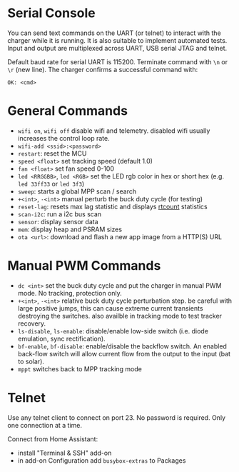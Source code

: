 # Serial Console

You can send text commands on the UART (or telnet) to interact with the charger while it is running.
It is also suitable to implement automated tests. Input and output are multiplexed across UART, USB serial JTAG and
telnet.

Default baud rate for serial UART is 115200. Terminate command with `\n` or `\r` (new line).
The charger confirms a successful command with:

```
OK: <cmd>
```

# General Commands

* `wifi on`, `wifi off` disable wifi and telemetry. disabled wifi usually increases the control loop rate.
* `wifi-add <ssid>:<password>`
* `restart`: reset the MCU
* `speed <float>` set tracking speed (default 1.0)
* `fan <float>` set fan speed 0-100
* `led <RRGGBB>`, `led <RGB>` set the LED rgb color in hex or short hex (e.g. `led 33ff33` or `led 3f3`)
* `sweep`: starts a global MPP scan / search
* `+<int>`, `-<int>` manual perturb the buck duty cycle (for testing)
* `reset-lag`: resets max lag statistic and displays [rtcount](Real-time%20Counter.md) statistics
* `scan-i2c`: run a i2c bus scan
* `sensor`: display sensor data
* `mem`: display heap and PSRAM sizes
* `ota <url>`: download and flash a new app image from a HTTP(S) URL

# Manual PWM Commands

* `dc <int>` set the buck duty cycle and put the charger in manual PWM mode. No tracking, protection only.
* `+<int>`, `-<int>` relative buck duty cycle perturbation step. be careful with large positive jumps, this can cause
  extreme
  current transients destroying the switches. also availble in tracking mode to test tracker recovery.
* `ls-disable`, `ls-enable`: disable/enable low-side switch (i.e. diode emulation, sync rectification).
* `bf-enable`, `bf-disable`: enable/disable the backflow switch. An enabled back-flow switch will allow current flow
  from the output to the input (bat to solar).
* `mppt` switches back to MPP tracking mode

# Telnet

Use any telnet client to connect on port 23. No password is required. Only one connection at a time.


Connect from Home Assistant:

* install "Terminal & SSH" add-on
* in add-on Configuration add `busybox-extras` to Packages